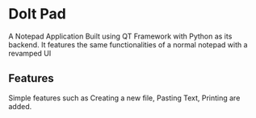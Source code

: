 # Dolt Pad

A Notepad Application Built using QT Framework with Python as its backend. It features the same functionalities of a normal notepad with a revamped UI

## Features

Simple features such as Creating a new file, Pasting Text, Printing are added.